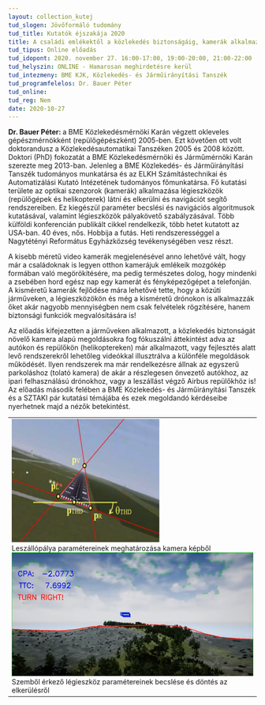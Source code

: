 ```yaml
---
layout: collection_kutej
tud_slogen: Jövőformáló tudomány
tud_title: Kutatók éjszakája 2020
title: A családi emlékektől a közlekedés biztonságáig, kamerák alkalmazása a felszíni- és légiközlekedésben
tud_tipus: Online előadás
tud_idopont: 2020. november 27. 16:00-17:00, 19:00-20:00, 21:00-22:00
tud_helyszin: ONLINE - Hamarosan meghirdetésre kerül
tud_intezmeny: BME KJK, Közlekedés- és Járműirányítási Tanszék
tud_programfelelos: Dr. Bauer Péter
tud_online:
tud_reg: Nem
date: 2020-10-27
---
```

<b>Dr. Bauer Péter: </b>a BME Közlekedésmérnöki Karán végzett okleveles gépészmérnökként (repülőgépészként) 2005-ben. Ezt követően ott volt doktorandusz a Közlekedésautomatikai Tanszéken 2005 és 2008 között. Doktori (PhD) fokozatát a BME Közlekedésmérnöki és Járműmérnöki Karán szerezte meg 2013-ban. Jelenleg a BME Közlekedés- és Járműirányítási Tanszék tudományos munkatársa és az ELKH Számítástechnikai és Automatizálási Kutató Intézetének tudományos főmunkatársa. Fő kutatási területe az optikai szenzorok (kamerák) alkalmazása légieszközök (repülőgépek és helikopterek) látni és elkerülni és navigációt segítő rendszereiben. Ez kiegészül paraméter becslési és navigációs algoritmusok kutatásával, valamint légieszközök pályakövető szabályzásával. Több külföldi konferencián publikált cikkel rendelkezik, több hetet kutatott az USA-ban. 40 éves, nős. Hobbija a futás. Heti rendszerességgel a Nagytétényi Református Egyházközség tevékenységében vesz részt.

 
A kisebb méretű video kamerák megjelenésével anno lehetővé vált, hogy már a családoknak is legyen otthon kamerájuk emlékeik mozgókép formában való megörökítésére, ma pedig természetes dolog, hogy mindenki a zsebében hord egész nap egy kamerát és fényképezőgépet a telefonján. A kisméretű kamerák fejlődése mára lehetővé tette, hogy a közúti járműveken, a légieszközökön és még a kisméretű drónokon is alkalmazzák őket akár nagyobb mennyiségben nem csak felvételek rögzítésére, hanem biztonsági funkciók megvalósítására is!

Az előadás kifejezetten a járműveken alkalmazott, a közlekedés biztonságát növelő kamera alapú megoldásokra fog fókuszálni áttekintést adva az autókon és repülőkön (helikoptereken) már alkalmazott, vagy fejlesztés alatt levő rendszerekről lehetőleg videókkal illusztrálva a különféle megoldások működését. Ilyen rendszerek ma már rendelkezésre állnak az egyszerű parkoláshoz (tolató kamera) de akár a részlegesen önvezető autókhoz, az ipari felhasználású drónokhoz, vagy a leszállást végző Airbus repülőkhöz is! Az előadás második felében a BME Közlekedés- és Járműirányítási Tanszék és a SZTAKI pár kutatási témájába és ezek megoldandó kérdéseibe nyerhetnek majd a nézők betekintést.

 <table class="picture">
<tr>
<td>
<div class="gallery">
<a target="_blank" href="images/lezsallopalya-maghatarozasa.png">
    <img src="images/lezsallopalya-maghatarozasa.png" width="300" height="250">
	</a>
  <div class="desc">Leszállópálya paramétereinek meghatározása kamera képből</div>
</div>

<div class="gallery">
<a target="_blank" href="images/legieszkoz.png">
    <img src="images/legieszkoz.png" max-width="300" max-height="250">
	</a>
  <div class="desc">Szemből érkező légieszköz paramétereinek becslése és döntés az elkerülésről</div>
</div>

</td>
</tr>
</table>




